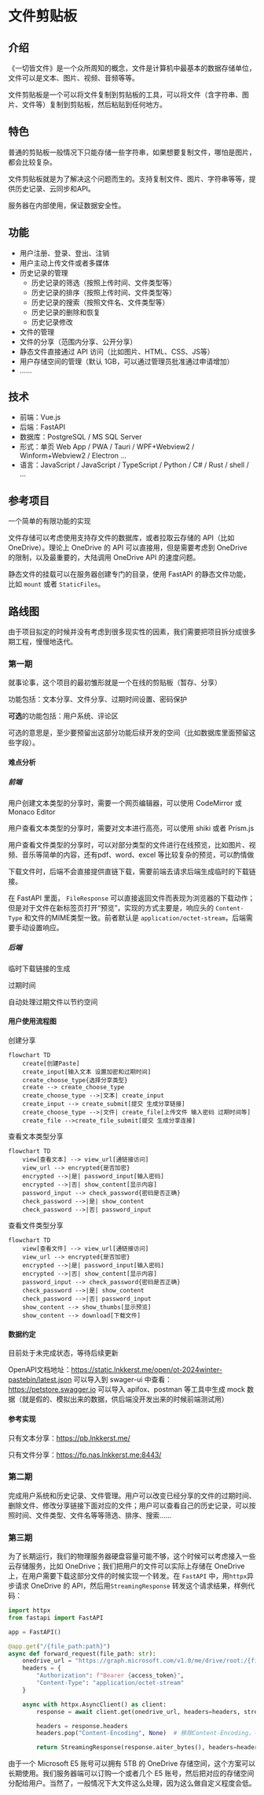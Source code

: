 # 文件剪贴板

## 介绍

《一切皆文件》是一个众所周知的概念，文件是计算机中最基本的数据存储单位，文件可以是文本、图片、视频、音频等等。

文件剪贴板是一个可以将文件复制到剪贴板的工具，可以将文件（含字符串、图片、文件等）复制到剪贴板，然后粘贴到任何地方。

## 特色

普通的剪贴板一般情况下只能存储一些字符串，如果想要复制文件，哪怕是图片，都会比较复杂。

文件剪贴板就是为了解决这个问题而生的。支持复制文件、图片、字符串等等，提供历史记录、云同步和API。

服务器在内部使用，保证数据安全性。

## 功能

- 用户注册、登录、登出、注销
- 用户主动上传文件或者多媒体
- 历史记录的管理
  - 历史记录的筛选（按照上传时间、文件类型等）
  - 历史记录的排序（按照上传时间、文件类型等）
  - 历史记录的搜索（按照文件名、文件类型等）
  - 历史记录的删除和恢复
  - 历史记录修改
- 文件的管理
- 文件的分享（范围内分享、公开分享）
- 静态文件直接通过 API 访问（比如图片、HTML、CSS、JS等）
- 用户存储空间的管理（默认 1GB，可以通过管理员批准通过申请增加）
- ……

## 技术

- 前端：Vue.js
- 后端：FastAPI
- 数据库：PostgreSQL / MS SQL Server
- 形式：单页 Web App / PWA / Tauri / WPF+Webview2 / Winform+Webview2 / Electron ...
- 语言：JavaScript / JavaScript / TypeScript / Python / C# / Rust / shell / ...

## 参考项目

一个简单的有限功能的实现

文件存储可以考虑使用支持存文件的数据库，或者拉取云存储的 API（比如 OneDrive）。理论上 OneDrive 的 API 可以直接用，但是需要考虑到 OneDrive 的限制，以及最重要的，大陆调用 OneDrive API 的速度问题。

静态文件的挂载可以在服务器创建专门的目录，使用 FastAPI 的静态文件功能，比如 `mount` 或者 `StaticFiles`。

## 路线图

由于项目拟定的时候并没有考虑到很多现实性的因素，我们需要把项目拆分成很多期工程，慢慢地迭代。

### 第一期

就事论事，这个项目的最初雏形就是一个在线的剪贴板（暂存、分享）

功能包括：文本分享、文件分享、过期时间设置、密码保护

**可选**的功能包括：用户系统、评论区

可选的意思是，至少要预留出这部分功能后续开发的空间（比如数据库里面预留这些字段）。

#### 难点分析

##### 前端

用户创建文本类型的分享时，需要一个网页编辑器，可以使用 CodeMirror 或 Monaco Editor

用户查看文本类型的分享时，需要对文本进行高亮，可以使用 shiki 或者 Prism.js

用户查看文件类型的分享时，可以对部分类型的文件进行在线预览，比如图片、视频、音乐等简单的内容，还有pdf、word、excel 等比较复杂的预览，可以酌情做

下载文件时，后端不会直接提供直链下载，需要前端去请求后端生成临时的下载链接。

<!-- 还有部分文件可能需要支持在线的预览（如视频、音频、图片、PDF、HTML网页等）。这部分的内容可以考虑使用浏览器的内置特性；同时对于 `HTML` 文件可能需要加载其中的部分资源（如图片、CSS、JS），而这些资源本身如果存储在本项目中的单独链接，需要有一个比较容易的方式方便编写`HTML`的人引用；而如果在其他的域名下，如何保证安全的跨域访问是一个问题。 -->

在 FastAPI 里面， `FileResponse` 可以直接返回文件而表现为浏览器的下载动作；但是对于文件在新标签页打开“预览”，实现的方式主要是，响应头的 `Content-Type` 和文件的MIME类型一致。前者默认是 `application/octet-stream`，后端需要手动设置响应。

##### 后端

临时下载链接的生成

过期时间

自动处理过期文件以节约空间

#### 用户使用流程图

创建分享

```mermaid
flowchart TD
	create[创建Paste]
	create_input[输入文本 设置加密和过期时间]
	create_choose_type{选择分享类型}
	create --> create_choose_type
	create_choose_type -->|文本| create_input
	create_input --> create_submit[提交 生成分享链接]
	create_choose_type -->|文件| create_file[上传文件 输入密码 过期时间等]
	create_file -->create_file_submit[提交 生成分享连接]

```

查看文本类型分享

```mermaid
flowchart TD
	view[查看文本] --> view_url[通链接访问]
	view_url --> encrypted{是否加密}
	encrypted -->|是| password_input[输入密码]
	encrypted -->|否| show_content[显示内容]
	password_input --> check_password{密码是否正确}
	check_password -->|是| show_content
	check_password -->|否| password_input
```

查看文件类型分享

```mermaid
flowchart TD
	view[查看文件] --> view_url[通链接访问]
	view_url --> encrypted{是否加密}
	encrypted -->|是| password_input[输入密码]
	encrypted -->|否| show_content[显示内容]
	password_input --> check_password{密码是否正确}
	check_password -->|是| show_content
	check_password -->|否| password_input
	show_content --> show_thumbs[显示预览]
	show_content --> download[下载文件]
```

#### 数据约定

目前处于未完成状态，等待后续更新

OpenAPI文档地址：<https://static.lnkkerst.me/open/ot-2024winter-pastebin/latest.json>
可以导入到 swager-ui 中查看：<https://petstore.swagger.io>
可以导入 apifox、postman 等工具中生成 mock 数据（就是假的、模拟出来的数据，供后端没开发出来的时候前端测试用）

#### 参考实现

只有文本分享：<https://pb.lnkkerst.me/>

只有文件分享：<https://fp.nas.lnkkerst.me:8443/>

### 第二期

完成用户系统和历史记录、文件管理。用户可以改变已经分享的文件的过期时间、删除文件、修改分享链接下面对应的文件；用户可以查看自己的历史记录，可以按照时间、文件类型、文件名等等筛选、排序、搜索……
<!-- 
### 第三期

完成管理员系统的开发，主要负责额度配给，特殊情况下可能需要手动处理用户的历史记录和文件。

管理员可以查看用户的存储空间使用情况，可以批准用户的存储空间申请——单个文件大于最大可用大小、总存储空间大于配额时扩容；完成用户存储空间的管理，用户可以查看自己的存储空间使用情况，可以申请增加存储空间。同时，管理员需要能很容易地把控服务器总共的资源使用情况。 -->

### 第三期

为了长期运行，我们的物理服务器硬盘容量可能不够，这个时候可以考虑接入一些云存储服务，比如 OneDrive；我们把用户的文件可以实际上存储在 OneDrive 上，在用户需要下载这部分文件的时候实现一个转发。在 `FastAPI` 中，用`httpx`异步请求 OneDrive 的 API，然后用`StreamingResponse` 转发这个请求结果，样例代码：

```python
import httpx
from fastapi import FastAPI

app = FastAPI()

@app.get("/{file_path:path}")
async def forward_request(file_path: str):
    onedrive_url = "https://graph.microsoft.com/v1.0/me/drive/root:/{file_path}:/content"
    headers = {
        "Authorization": f"Bearer {access_token}",
        "Content-Type": "application/octet-stream"
    }

    async with httpx.AsyncClient() as client:
        response = await client.get(onedrive_url, headers=headers, stream=True)

        headers = response.headers
        headers.pop("Content-Encoding", None)  # 移除Content-Encoding，有助于响应正常解析

        return StreamingResponse(response.aiter_bytes(), headers=headers)
```

由于一个 Microsoft E5 账号可以拥有 5TB 的 OneDrive 存储空间，这个方案可以长期使用。我们服务器端可以订购一个或者几个 E5 账号，然后把对应的存储空间分配给用户。当然了，一般情况下大文件这么处理，因为这么做自定义程度会低。
